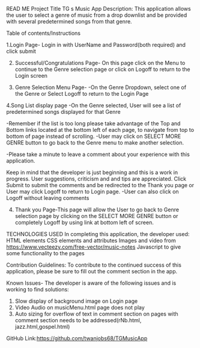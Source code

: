 READ ME
Project Title   TG s Music App
Description: This application allows the user to select a genre of music from a drop downlist and be provided with several predetermined songs from that genre. 

Table of contents/Instructions

1.Login Page-
Login in with UserName and Password(both required) and click submit

2. Successful/Congratulations Page-
On this page click on the Menu to continue to the Genre selection page or click on Logoff to return to the Login screen 

3. Genre Selection Menu Page-
-On the Genre Dropdown, select one of the Genre or Select Logoff to return to the Login Page

4.Song List display page
-On the Genre selected, User will see a list of predetermined songs displayed for that Genre 

-Remember if the list is too long please take advantage of the Top and Bottom links located at the bottom left of each page, to navigate from top to bottom of page instead of scrolling.
-User may click on SELECT MORE GENRE button to go back to the Genre menu to make another selection.

-Please take a minute to leave a comment about your experience with this application.

Keep in mind that the developer is just beginning and this is a work in progress.  User suggestions, criticism and and tips are appreciated. Click Submit to submit the comments and be redirected to the Thank you page or User may click Logoff to return to Login page.
-User can also click on Logoff without leaving comments

4. Thank you Page-This page will allow the User to go back to Genre selection page by clicking on the SELECT MORE GENRE button or completely Logoff by using link at bottom left of screen.

TECHNOLOGIES USED
In completing this application, the developer used:
HTML elements
CSS elements and attributes
Images and video from https://www.vecteezy.com/free-vector/music-notes
Javascript to give some functionality to the pages

Contribution Guidelines:
To contribute to the continued success of this application, please be sure to fill out the comment section in the app. 

Known Issues-
The developer is aware of the following issues and is working to find solutions:
1. Slow display of background image on Login page
2.  Video Audio on musicMenu.html page does not play
3. Auto sizing for overflow of text in comment section on pages with comment section needs to be addressed(rNb.html, jazz.html,gospel.html)

GitHub Link:https://github.com/twanjobs68/TGMusicApp
